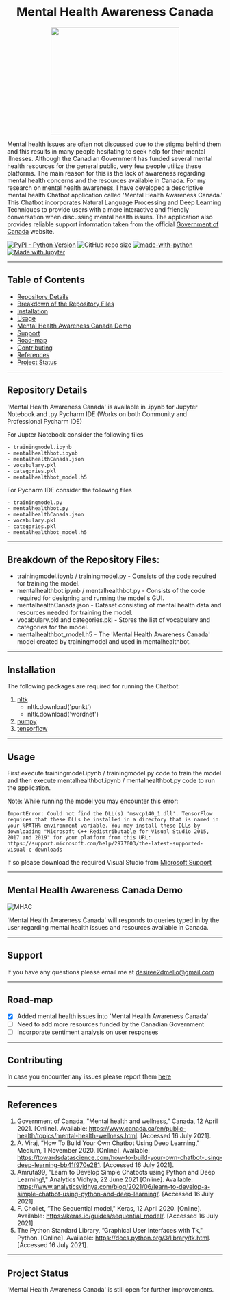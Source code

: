 <h1 align="center"> Mental Health Awareness Canada </h1>


<p align="center">
  <img src= "https://user-images.githubusercontent.com/76941265/128641349-5385754f-8252-4e83-acdb-e243b811d507.png" width="300" height="250">
</p>

Mental health issues are often not discussed due to the stigma behind them and this results in many people hesitating to seek help for their mental illnesses. Although the Canadian Government has funded several mental health resources for the general public, very few people utilize these platforms. The main reason for this is the lack of awareness regarding mental health concerns and the resources available in Canada. For my research on mental health awareness, I have developed a descriptive mental health Chatbot application called 'Mental Health Awareness Canada.' This Chatbot incorporates Natural Language Processing and Deep Learning Techniques to provide users with a more interactive and friendly conversation when discussing mental health issues. The application also provides reliable support information taken from the official [Government of Canada](https://www.canada.ca/en/public-health/topics/mental-health-wellness.html) website.

[![PyPI - Python Version](https://img.shields.io/pypi/pyversions/tensorflow)](https://www.python.org/downloads/release/python-380/) ![GitHub repo size](https://img.shields.io/github/repo-size/desireedmello/mentalhealthchatbotCanada) [![made-with-python](https://img.shields.io/badge/Made%20with-Python-1f425f.svg)](https://www.python.org/) [![Made withJupyter](https://img.shields.io/badge/Made%20with-Jupyter-orange)](https://jupyter.org/try)

---

## Table of Contents

- [Repository Details](https://github.com/desireedmello/mentalhealthchatbotCanada/blob/main/README.md#repository-details)
- [Breakdown of the Repository Files](https://github.com/desireedmello/mentalhealthchatbotCanada/blob/main/README.md#breakdown-of-the-repository-files)
- [Installation](https://github.com/desireedmello/mentalhealthchatbotCanada/blob/main/README.md#installation)
- [Usage](https://github.com/desireedmello/mentalhealthchatbotCanada/blob/main/README.md#usage)
- [Mental Health Awareness Canada Demo](https://github.com/desireedmello/mentalhealthchatbotCanada/blob/main/README.md#mental-health-awareness-canada-demo)
- [Support](https://github.com/desireedmello/mentalhealthchatbotCanada/blob/main/README.md#support)
- [Road-map](https://github.com/desireedmello/mentalhealthchatbotCanada/blob/main/README.md#road-map)
- [Contributing](https://github.com/desireedmello/mentalhealthchatbotCanada/blob/main/README.md#contributing)
- [References](https://github.com/desireedmello/mentalhealthchatbotCanada/blob/main/README.md#references)
- [Project Status](https://github.com/desireedmello/mentalhealthchatbotCanada/blob/main/README.md#project-status)

---

## Repository Details

'Mental Health Awareness Canada' is available in .ipynb for Jupyter Notebook and .py Pycharm IDE (Works on both Community and Professional Pycharm IDE)

For Jupter Notebook consider the following files

```
- trainingmodel.ipynb      
- mentalhealthbot.ipynb
- mentalhealthCanada.json                
- vocabulary.pkl   
- categories.pkl             
- mentalhealthbot_model.h5
```

For Pycharm IDE consider the following files

```
- trainingmodel.py
- mentalhealthbot.py
- mentalhealthCanada.json
- vocabulary.pkl
- categories.pkl
- mentalhealthbot_model.h5
```

---

## Breakdown of the Repository Files:


- trainingmodel.ipynb / trainingmodel.py - Consists of the code required for training the model.
- mentalhealthbot.ipynb / mentalhealthbot.py - Consists of the code required for designing and running the model's GUI.
- mentalhealthCanada.json - Dataset consisting of mental health data and resources needed for training the model.
- vocabulary.pkl and categories.pkl - Stores the list of vocabulary and categories for the model.
- mentalhealthbot_model.h5 - The 'Mental Health Awareness Canada' model created by trainingmodel and used in mentalhealthbot.


---

## Installation

The following packages are required for running the Chatbot:

1. [nltk](https://pypi.org/project/nltk/)
   - nltk.download('punkt')
   - nltk.download('wordnet')
2.  [numpy](https://pypi.org/project/numpy/)
3.  [tensorflow](https://pypi.org/project/tensorflow/)

---

## Usage

First execute trainingmodel.ipynb / trainingmodel.py code to train the model and then execute mentalhealthbot.ipynb / mentalhealthbot.py code to run the application.

Note: While running the model you may encounter this error:

```
ImportError: Could not find the DLL(s) 'msvcp140_1.dll'. TensorFlow requires that these DLLs be installed in a directory that is named in your %PATH% environment variable. You may install these DLLs by downloading "Microsoft C++ Redistributable for Visual Studio 2015, 2017 and 2019" for your platform from this URL: https://support.microsoft.com/help/2977003/the-latest-supported-visual-c-downloads
```

If so please download the required Visual Studio from [Microsoft Support](https://support.microsoft.com/en-us/topic/the-latest-supported-visual-c-downloads-2647da03-1eea-4433-9aff-95f26a218cc0)

---

## Mental Health Awareness Canada Demo

![MHAC](https://user-images.githubusercontent.com/76941265/129854441-43e52b2c-84e7-4612-af3a-044552316c28.gif)

'Mental Health Awareness Canada' will responds to queries typed in by the user regarding mental health issues and resources available in Canada.

---

## Support

If you have any questions please email me at desiree2dmello@gmail.com

---

## Road-map

- [x] Added mental health issues into 'Mental Health Awareness Canada'
- [ ] Need to add more resources funded by the Canadian Government
- [ ] Incorporate sentiment analysis on user responses

---

## Contributing

In case you encounter any issues please report them [here](https://github.com/desireedmello/mentalhealthchatbotCanada/issues)

---

## References

1.  Government of Canada, "Mental health and wellness," Canada, 12 April 2021. [Online]. Available: https://www.canada.ca/en/public-health/topics/mental-health-wellness.html. [Accessed 16 July 2021].
2.  A. Viraj, ”How To Build Your Own Chatbot Using Deep Learning," Medium, 1 November 2020. [Online]. Available: https://towardsdatascience.com/how-to-build-your-own-chatbot-using-deep-learning-bb41f970e281. [Accessed 16 July 2021].
3.  Amruta99, ”Learn to Develop Simple Chatbots using Python and Deep Learning!," Analytics Vidhya, 22 June 2021 [Online]. Available: https://www.analyticsvidhya.com/blog/2021/06/learn-to-develop-a-simple-chatbot-using-python-and-deep-learning/. [Accessed 16 July 2021].
4.  F. Chollet, ”The Sequential model," Keras, 12 April 2020.  [Online]. Available: https://keras.io/guides/sequential_model/. [Accessed 16 July 2021].
5. The Python Standard Library, ”Graphical User Interfaces with Tk," Python. [Online]. Available: https://docs.python.org/3/library/tk.html. [Accessed 16 July 2021].

---

## Project Status

'Mental Health Awareness Canada' is still open for further improvements.

